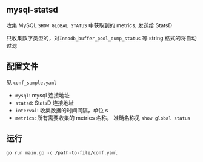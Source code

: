 ## mysql-statsd

收集 MySQL `SHOW GLOBAL STATUS` 中获取到的 metrics, 发送给 StatsD

只收集数字类型的，对`Innodb_buffer_pool_dump_status` 等 string 格式的将自动过滤

## 配置文件

见 `conf_sample.yaml`

* `mysql`: mysql 连接地址
* `statsd`: StatsD 连接地址
* `interval`: 收集数据的时间间隔，单位 s
* `metrics`: 所有需要收集的 metrics 名称， 准确名称见 `show global status`

## 运行 

`go run main.go -c /path-to-file/conf.yaml`
